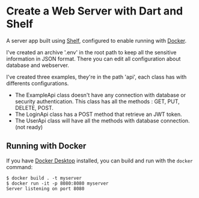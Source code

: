 <h1>Create a Web Server with Dart and Shelf</h1>

A server app built using [Shelf](https://pub.dev/packages/shelf),
configured to enable running with [Docker](https://www.docker.com/).

I've created an archive '.env' in the root path to keep all the sensitive information in JSON format.
There you can edit all configuration about database and webserver.

I've created three examples, they're in the path 'api', each class has with differents configurations.
 - The ExampleApi class doesn't have any connection with database or security authentication.
 This class has all the methods : GET, PUT, DELETE, POST.
 - The LoginApi class has a POST method that retrieve an JWT token.
 - The UserApi class will have all the methods with database connection.(not ready)


## Running with Docker

If you have [Docker Desktop](https://www.docker.com/get-started) installed, you
can build and run with the `docker` command:

```
$ docker build . -t myserver
$ docker run -it -p 8080:8080 myserver
Server listening on port 8080
```
